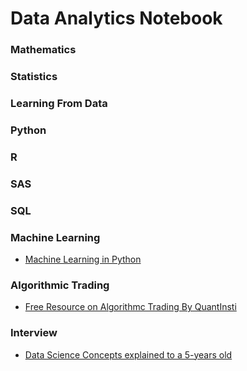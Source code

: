 # Data Analytics Notebook #

### Mathematics ###

### Statistics ###

### Learning From Data ###

### Python ###

### R ###

### SAS ###

### SQL ###

### Machine Learning ###
* [Machine Learning in Python](https://www.pyimagesearch.com/2019/01/14/machine-learning-in-python/)

### Algorithmic Trading ###

* [Free Resource on Algorithmc Trading By QuantInsti](https://blog.quantinsti.com/free-resources-list-compilation-learn-algorithmic-trading/?EmailAddress=nicholascyho%40gmail.com&FirstName=Nick&LastName=Hoo&landingForm=thank-you-form)

### Interview ###
* [Data Science Concepts explained to a 5-years old](https://towardsdatascience.com/data-science-concepts-explained-to-a-five-year-old-ad440c7b3cbd)